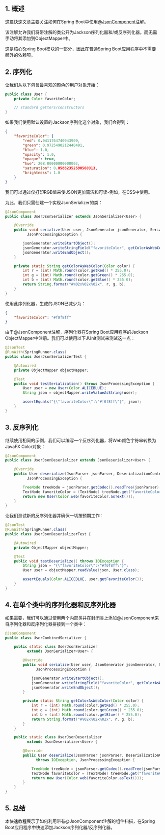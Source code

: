 ## 1. 概述

这篇快速文章主要关注如何在Spring Boot中使用[@JsonComponent](https://docs.spring.io/spring-boot/docs/current/api/org/springframework/boot/jackson/JsonComponent.html)注解。

该注解允许我们将带注解的类公开为Jackson序列化器和/或反序列化器，而无需手动将其添加到ObjectMapper中。

这是核心Spring Boot模块的一部分，因此在普通Spring Boot应用程序中不需要额外的依赖项。

## 2. 序列化

让我们从以下包含最喜欢的颜色的用户对象开始：

```java
public class User {
    private Color favoriteColor;

    // standard getters/constructors
}
```

如果我们使用默认设置的Jackson序列化这个对象，我们会得到：

```json
{
    "favoriteColor": {
        "red": 0.9411764740943909,
        "green": 0.9725490212440491,
        "blue": 1.0,
        "opacity": 1.0,
        "opaque": true,
        "hue": 208.00000000000003,
        "saturation": 0.05882352590560913,
        "brightness": 1.0
    }
}
```

我们可以通过仅打印RGB值来使JSON更加简洁和可读-例如，在CSS中使用。

为此，我们只需创建一个实现JsonSerializer的类：

```java
@JsonComponent
public class UserJsonSerializer extends JsonSerializer<User> {

    @Override
    public void serialize(User user, JsonGenerator jsonGenerator, SerializerProvider serializerProvider) throws IOException,
          JsonProcessingException {

        jsonGenerator.writeStartObject();
        jsonGenerator.writeStringField("favoriteColor", getColorAsWebColor(user.getFavoriteColor()));
        jsonGenerator.writeEndObject();
    }

    private static String getColorAsWebColor(Color color) {
        int r = (int) Math.round(color.getRed() * 255.0);
        int g = (int) Math.round(color.getGreen() * 255.0);
        int b = (int) Math.round(color.getBlue() * 255.0);
        return String.format("#%02x%02x%02x", r, g, b);
    }
}
```

使用此序列化器，生成的JSON已减少为：

```json
{
    "favoriteColor": "#f0f8ff"
}
```

由于@JsonComponent注解，序列化器在Spring Boot应用程序的Jackson ObjectMapper中注册。我们可以使用以下JUnit测试来测试这一点：

```java
@JsonTest
@RunWith(SpringRunner.class)
public class UserJsonSerializerTest {

    @Autowired
    private ObjectMapper objectMapper;

    @Test
    public void testSerialization() throws JsonProcessingException {
        User user = new User(Color.ALICEBLUE);
        String json = objectMapper.writeValueAsString(user);

        assertEquals("{\"favoriteColor\":\"#f0f8ff\"}", json);
    }
}
```

## 3. 反序列化

继续使用相同的示例，我们可以编写一个反序列化器，将Web颜色字符串转换为JavaFX Color对象：

```java
@JsonComponent
public class UserJsonDeserializer extends JsonDeserializer<User> {

    @Override
    public User deserialize(JsonParser jsonParser, DeserializationContext deserializationContext) throws IOException,
          JsonProcessingException {

        TreeNode treeNode = jsonParser.getCodec().readTree(jsonParser);
        TextNode favoriteColor = (TextNode) treeNode.get("favoriteColor");
        return new User(Color.web(favoriteColor.asText()));
    }
}
```

让我们测试新的反序列化器并确保一切按预期工作：

```java
@JsonTest
@RunWith(SpringRunner.class)
public class UserJsonDeserializerTest {

    @Autowired
    private ObjectMapper objectMapper;

    @Test
    public void testDeserialize() throws IOException {
        String json = "{\"favoriteColor\":\"#f0f8ff\"}";
        User user = objectMapper.readValue(json, User.class);

        assertEquals(Color.ALICEBLUE, user.getFavoriteColor());
    }
}
```

## 4. 在单个类中的序列化器和反序列化器

如果需要，我们可以通过使用两个内部类并在封闭类上添加@JsonComponent来将序列化器和反序列化器拼接到一个类中：

```java
@JsonComponent
public class UserCombinedSerializer {

    public static class UserJsonSerializer
          extends JsonSerializer<User> {

        @Override
        public void serialize(User user, JsonGenerator jsonGenerator, SerializerProvider serializerProvider) throws IOException,
              JsonProcessingException {

            jsonGenerator.writeStartObject();
            jsonGenerator.writeStringField("favoriteColor", getColorAsWebColor(user.getFavoriteColor()));
            jsonGenerator.writeEndObject();
        }

        private static String getColorAsWebColor(Color color) {
            int r = (int) Math.round(color.getRed() * 255.0);
            int g = (int) Math.round(color.getGreen() * 255.0);
            int b = (int) Math.round(color.getBlue() * 255.0);
            return String.format("#%02x%02x%02x", r, g, b);
        }
    }

    public static class UserJsonDeserializer
          extends JsonDeserializer<User> {

        @Override
        public User deserialize(JsonParser jsonParser, DeserializationContext deserializationContext)
              throws IOException, JsonProcessingException {

            TreeNode treeNode = jsonParser.getCodec().readTree(jsonParser);
            TextNode favoriteColor = (TextNode) treeNode.get("favoriteColor");
            return new User(Color.web(favoriteColor.asText()));
        }
    }
}
```

## 5. 总结

本快速教程展示了如何利用带有@JsonComponent注解的组件扫描，在Spring Boot应用程序中快速添加Jackson序列化器/反序列化器。